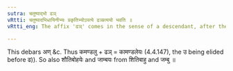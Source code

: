 ```yaml
---
sutra: चतुष्पाद्भो ढञ्
vRtti: चतुष्पादभिधायिनीभ्यः प्रकृतिभ्योऽपत्ये ढञ्प्रत्ययो भवति ॥
vRtti_eng: The affix 'ढञ्' comes in the sense of a descendant, after the bases denoting quadrupeds.

---
```

This debars अण् &c. Thus कमण्डलु + ढञ् = कामण्डलेयः (4.4.147), the उ being elided before ढ)). So also शौतिबोहयेः and जाम्बयः from शितिबाहु and जम्बु ॥
